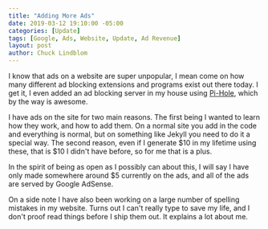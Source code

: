 ```yaml
---
title: "Adding More Ads"
date: 2019-03-12 19:10:00 -05:00
categories: [Update]
tags: [Google, Ads, Website, Update, Ad Revenue]
layout: post
author: Chuck Lindblom
---
```


I know that ads on a website are super unpopular, I mean come on how many different ad blocking extensions and programs exist out there today. I get it, I even added an ad blocking server in my house using <a href="https://pi-hole.net/">Pi-Hole</a>, which by the way is awesome.

I have ads on the site for two main reasons. The first being I wanted to learn how they work, and how to add them. On a normal site you add in the code and everything is normal, but on something like Jekyll you need to do it a special way. The second reason, even if I generate $10 in my lifetime using these, that is $10 I didn't have before, so for me that is a plus.

In the spirit of being as open as I possibly can about this, I will say I have only made somewhere around $5 currently on the ads, and all of the ads are served by Google AdSense.

On a side note I have also been working on a large number of spelling mistakes in my website. Turns out I can't really type to save my life, and I don't proof read things before I ship them out. It explains a lot about me.